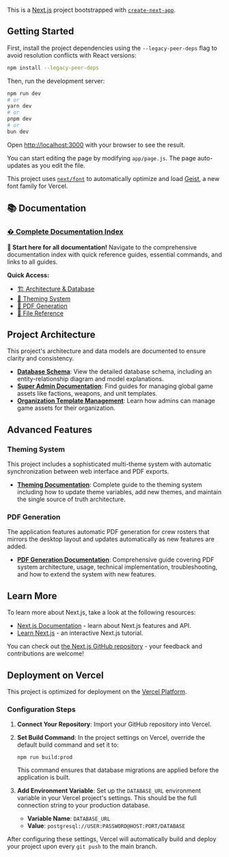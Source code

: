 This is a [Next.js](https://nextjs.org) project bootstrapped with [`create-next-app`](https://nextjs.org/docs/app/api-reference/cli/create-next-app).

## Getting Started

First, install the project dependencies using the `--legacy-peer-deps` flag to avoid resolution conflicts with React versions:

```bash
npm install --legacy-peer-deps
```

Then, run the development server:

```bash
npm run dev
# or
yarn dev
# or
pnpm dev
# or
bun dev
```

Open [http://localhost:3000](http://localhost:3000) with your browser to see the result.

You can start editing the page by modifying `app/page.js`. The page auto-updates as you edit the file.

This project uses [`next/font`](https://nextjs.org/docs/app/building-your-application/optimizing/fonts) to automatically optimize and load [Geist](https://vercel.com/font), a new font family for Vercel.

## 📚 Documentation

### [� Complete Documentation Index](./docs/README.md)
**🎯 Start here for all documentation!** Navigate to the comprehensive documentation index with quick reference guides, essential commands, and links to all guides.

**Quick Access:**
- [🏗️ Architecture & Database](./docs/README.md#-architecture--database)
- [🎨 Theming System](./docs/README.md#-advanced-features)
- [📄 PDF Generation](./docs/README.md#-advanced-features)
- [📁 File Reference](./docs/README.md#-quick-reference)

## Project Architecture

This project's architecture and data models are documented to ensure clarity and consistency.

- **[Database Schema](./docs/schema.md)**: View the detailed database schema, including an entity-relationship diagram and model explanations.
- **[Super Admin Documentation](./docs/superadmin/README.md)**: Find guides for managing global game assets like factions, weapons, and unit templates.
- **[Organization Template Management](./docs/organization-template-management.md)**: Learn how admins can manage game assets for their organization.

## Advanced Features

### Theming System
This project includes a sophisticated multi-theme system with automatic synchronization between web interface and PDF exports.

- **[Theming Documentation](./docs/theming.md)**: Complete guide to the theming system including how to update theme variables, add new themes, and maintain the single source of truth architecture.

### PDF Generation
The application features automatic PDF generation for crew rosters that mirrors the desktop layout and updates automatically as new features are added.

- **[PDF Generation Documentation](./docs/pdf-generation.md)**: Comprehensive guide covering PDF system architecture, usage, technical implementation, troubleshooting, and how to extend the system with new features.

## Learn More

To learn more about Next.js, take a look at the following resources:

- [Next.js Documentation](https://nextjs.org/docs) - learn about Next.js features and API.
- [Learn Next.js](https://nextjs.org/learn) - an interactive Next.js tutorial.

You can check out [the Next.js GitHub repository](https://github.com/vercel/next.js) - your feedback and contributions are welcome!

## Deployment on Vercel

This project is optimized for deployment on the [Vercel Platform](https://vercel.com/new).

### Configuration Steps

1.  **Connect Your Repository**: Import your GitHub repository into Vercel.

2.  **Set Build Command**: In the project settings on Vercel, override the default build command and set it to:

    ```
    npm run build:prod
    ```

    This command ensures that database migrations are applied before the application is built.

3.  **Add Environment Variable**: Set up the `DATABASE_URL` environment variable in your Vercel project's settings. This should be the full connection string to your production database.
    - **Variable Name**: `DATABASE_URL`
    - **Value**: `postgresql://USER:PASSWORD@HOST:PORT/DATABASE`

After configuring these settings, Vercel will automatically build and deploy your project upon every `git push` to the main branch.
